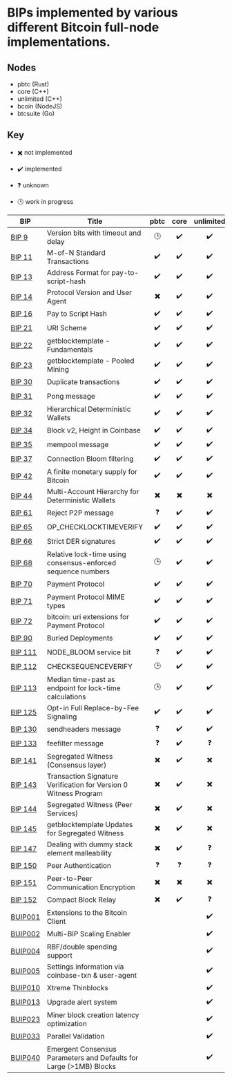 # BIPs implemented by various different Bitcoin full-node implementations.

## Nodes
- pbtc (Rust)
- core (C++)
- unlimited (C++)
- bcoin (NodeJS)
- btcsuite (Go)

## Key 

- :heavy_multiplication_x: not implemented

- :heavy_check_mark: implemented

- :question: unknown

- :clock3: work in progress


| BIP                | Title                                    |           pbtc           |           core           |        unlimited         |       bcoin        |         btcsuite         |
| ------------------ | ---------------------------------------- | :----------------------: | :----------------------: | :----------------------: | :----------------: | :----------------------: |
| [BIP 9][BIP9]      | Version bits with timeout and delay      |         :clock3:         |    :heavy_check_mark:    |    :heavy_check_mark:    | :heavy_check_mark: |    :heavy_check_mark:    |
| [BIP 11][BIP11]    | M-of-N Standard Transactions             |    :heavy_check_mark:    |    :heavy_check_mark:    |    :heavy_check_mark:    | :heavy_check_mark: |    :heavy_check_mark:    |
| [BIP 13][BIP13]    | Address Format for pay-to-script-hash    |    :heavy_check_mark:    |    :heavy_check_mark:    |    :heavy_check_mark:    | :heavy_check_mark: |    :heavy_check_mark:    |
| [BIP 14][BIP14]    | Protocol Version and User Agent          | :heavy_multiplication_x: |    :heavy_check_mark:    |    :heavy_check_mark:    | :heavy_check_mark: |    :heavy_check_mark:    |
| [BIP 16][BIP16]    | Pay to Script Hash                       |    :heavy_check_mark:    |    :heavy_check_mark:    |    :heavy_check_mark:    | :heavy_check_mark: |    :heavy_check_mark:    |
| [BIP 21][BIP21]    | URI Scheme                               |    :heavy_check_mark:    |    :heavy_check_mark:    |    :heavy_check_mark:    | :heavy_check_mark: | :heavy_multiplication_x: |
| [BIP 22][BIP22]    | getblocktemplate - Fundamentals          |    :heavy_check_mark:    |    :heavy_check_mark:    |    :heavy_check_mark:    | :heavy_check_mark: |    :heavy_check_mark:    |
| [BIP 23][BIP23]    | getblocktemplate - Pooled Mining         |    :heavy_check_mark:    |    :heavy_check_mark:    |    :heavy_check_mark:    | :heavy_check_mark: |    :heavy_check_mark:    |
| [BIP 30][BIP30]    | Duplicate transactions                   |    :heavy_check_mark:    |    :heavy_check_mark:    |    :heavy_check_mark:    | :heavy_check_mark: |    :heavy_check_mark:    |
| [BIP 31][BIP31]    | Pong message                             |    :heavy_check_mark:    |    :heavy_check_mark:    |    :heavy_check_mark:    | :heavy_check_mark: |    :heavy_check_mark:    |
| [BIP 32][BIP32]    | Hierarchical Deterministic Wallets       |    :heavy_check_mark:    |    :heavy_check_mark:    |    :heavy_check_mark:    | :heavy_check_mark: |    :heavy_check_mark:    |
| [BIP 34][BIP34]    | Block v2, Height in Coinbase             |    :heavy_check_mark:    |    :heavy_check_mark:    |    :heavy_check_mark:    | :heavy_check_mark: |    :heavy_check_mark:    |
| [BIP 35][BIP35]    | mempool message                          |    :heavy_check_mark:    |    :heavy_check_mark:    |    :heavy_check_mark:    | :heavy_check_mark: |    :heavy_check_mark:    |
| [BIP 37][BIP37]    | Connection Bloom filtering               |    :heavy_check_mark:    |    :heavy_check_mark:    |    :heavy_check_mark:    | :heavy_check_mark: |    :heavy_check_mark:    |
| [BIP 42][BIP42]    | A finite monetary supply for Bitcoin     |    :heavy_check_mark:    |    :heavy_check_mark:    |    :heavy_check_mark:    | :heavy_check_mark: |    :heavy_check_mark:    |
| [BIP 44][BIP44]    | Multi-Account Hierarchy for Deterministic Wallets | :heavy_multiplication_x: | :heavy_multiplication_x: | :heavy_multiplication_x: | :heavy_check_mark: |    :heavy_check_mark:    |
| [BIP 61][BIP61]    | Reject P2P message                       |        :question:        |    :heavy_check_mark:    |    :heavy_check_mark:    | :heavy_check_mark: |    :heavy_check_mark:    |
| [BIP 65][BIP65]    | OP_CHECKLOCKTIMEVERIFY                   |    :heavy_check_mark:    |    :heavy_check_mark:    |    :heavy_check_mark:    | :heavy_check_mark: |    :heavy_check_mark:    |
| [BIP 66][BIP66]    | Strict DER signatures                    |    :heavy_check_mark:    |    :heavy_check_mark:    |    :heavy_check_mark:    | :heavy_check_mark: |    :heavy_check_mark:    |
| [BIP 68][BIP68]    | Relative lock-time using consensus-enforced sequence numbers |         :clock3:         |    :heavy_check_mark:    |    :heavy_check_mark:    | :heavy_check_mark: |    :heavy_check_mark:    |
| [BIP 70][BIP70]    | Payment Protocol                         |    :heavy_check_mark:    |    :heavy_check_mark:    |    :heavy_check_mark:    | :heavy_check_mark: | :heavy_multiplication_x: |
| [BIP 71][BIP71]    | Payment Protocol MIME types              |    :heavy_check_mark:    |    :heavy_check_mark:    |    :heavy_check_mark:    | :heavy_check_mark: | :heavy_multiplication_x: |
| [BIP 72][BIP72]    | bitcoin: uri extensions for Payment Protocol |    :heavy_check_mark:    |    :heavy_check_mark:    |    :heavy_check_mark:    | :heavy_check_mark: | :heavy_multiplication_x: |
| [BIP 90][BIP90]    | Buried Deployments                       |    :heavy_check_mark:    |    :heavy_check_mark:    |    :heavy_check_mark:    | :heavy_check_mark: |        :question:        |
| [BIP 111][BIP111]  | NODE_BLOOM service bit                   |        :question:        |    :heavy_check_mark:    |    :heavy_check_mark:    | :heavy_check_mark: |    :heavy_check_mark:    |
| [BIP 112][BIP112]  | CHECKSEQUENCEVERIFY                      |         :clock3:         |    :heavy_check_mark:    |    :heavy_check_mark:    | :heavy_check_mark: |    :heavy_check_mark:    |
| [BIP 113][BIP113]  | Median time-past as endpoint for lock-time calculations |         :clock3:         |    :heavy_check_mark:    |    :heavy_check_mark:    | :heavy_check_mark: |    :heavy_check_mark:    |
| [BIP 125][BIP125]  | Opt-in Full Replace-by-Fee Signaling     |    :heavy_check_mark:    |    :heavy_check_mark:    |    :heavy_check_mark:    | :heavy_check_mark: | :heavy_multiplication_x: |
| [BIP 130][BIP130]  | sendheaders message                      |        :question:        |    :heavy_check_mark:    |    :heavy_check_mark:    | :heavy_check_mark: |    :heavy_check_mark:    |
| [BIP 133][BIP133]  | feefilter message                        |        :question:        |    :heavy_check_mark:    |        :question:        | :heavy_check_mark: |    :heavy_check_mark:    |
| [BIP 141][BIP141]  | Segregated Witness (Consensus layer)     | :heavy_multiplication_x: |    :heavy_check_mark:    | :heavy_multiplication_x: | :heavy_check_mark: |         :clock3:         |
| [BIP 143][BIP143]  | Transaction Signature Verification for Version 0 Witness Program | :heavy_multiplication_x: |    :heavy_check_mark:    | :heavy_multiplication_x: | :heavy_check_mark: |         :clock3:         |
| [BIP 144][BIP144]  | Segregated Witness (Peer Services)       | :heavy_multiplication_x: |    :heavy_check_mark:    | :heavy_multiplication_x: | :heavy_check_mark: |         :clock3:         |
| [BIP 145][BIP145]  | getblocktemplate Updates for Segregated Witness | :heavy_multiplication_x: |    :heavy_check_mark:    | :heavy_multiplication_x: | :heavy_check_mark: |         :clock3:         |
| [BIP 147][BIP147]  | Dealing with dummy stack element malleability | :heavy_multiplication_x: |    :heavy_check_mark:    |        :question:        | :heavy_check_mark: |         :clock3:         |
| [BIP 150][BIP150]  | Peer Authentication                      |        :question:        |        :question:        |        :question:        | :heavy_check_mark: | :heavy_multiplication_x: |
| [BIP 151][BIP151]  | Peer-to-Peer Communication Encryption    | :heavy_multiplication_x: | :heavy_multiplication_x: | :heavy_multiplication_x: | :heavy_check_mark: | :heavy_multiplication_x: |
| [BIP 152][BIP152]  | Compact Block Relay                      | :heavy_multiplication_x: |    :heavy_check_mark:    |        :question:        | :heavy_check_mark: | :heavy_multiplication_x: |
| [BUIP001][BUIP001] | Extensions to the Bitcoin Client         |                          |                          |    :heavy_check_mark:    |                    |                          |
| [BUIP002][BUIP002] | Multi-BIP Scaling Enabler                |                          |                          |    :heavy_check_mark:    |                    |                          |
| [BUIP004][BUIP004] | RBF/double spending support              |                          |                          |    :heavy_check_mark:    |                    |                          |
| [BUIP005][BUIP005] | Settings information via coinbase-txn & user-agent |                          |                          |    :heavy_check_mark:    |                    |                          |
| [BUIP010][BUIP010] | Xtreme Thinblocks                        |                          |                          |    :heavy_check_mark:    |                    |                          |
| [BUIP013][BUIP013] | Upgrade alert system                     |                          |                          |    :heavy_check_mark:    |                    |                          |
| [BUIP023][BUIP023] | Miner block creation latency optimization |                          |                          |    :heavy_check_mark:    |                    |                          |
| [BUIP033][BUIP033] | Parallel Validation                      |                          |                          |    :heavy_check_mark:    |                    |                          |
| [BUIP040][BUIP040] | Emergent Consensus Parameters and Defaults for Large (>1MB) Blocks |                          |                          |    :heavy_check_mark:    |                    |                          |

[BIP9]: https://github.com/bitcoin/bips/blob/master/bip-0009.mediawiki
[BIP11]: https://github.com/bitcoin/bips/blob/master/bip-0011.mediawiki
[BIP13]: https://github.com/bitcoin/bips/blob/master/bip-0013.mediawiki
[BIP14]: https://github.com/bitcoin/bips/blob/master/bip-0014.mediawiki
[BIP16]: https://github.com/bitcoin/bips/blob/master/bip-0016.mediawiki
[BIP21]: https://github.com/bitcoin/bips/blob/master/bip-0021.mediawiki
[BIP22]: https://github.com/bitcoin/bips/blob/master/bip-0022.mediawiki
[BIP23]: https://github.com/bitcoin/bips/blob/master/bip-0023.mediawiki
[BIP30]: https://github.com/bitcoin/bips/blob/master/bip-0030.mediawiki
[BIP31]: https://github.com/bitcoin/bips/blob/master/bip-0031.mediawiki
[BIP32]: https://github.com/bitcoin/bips/blob/master/bip-0032.mediawiki
[BIP34]: https://github.com/bitcoin/bips/blob/master/bip-0034.mediawiki
[BIP35]: https://github.com/bitcoin/bips/blob/master/bip-0035.mediawiki
[BIP37]: https://github.com/bitcoin/bips/blob/master/bip-0037.mediawiki
[BIP42]: https://github.com/bitcoin/bips/blob/master/bip-0042.mediawiki
[BIP44]: https://github.com/bitcoin/bips/blob/master/bip-0044.mediawiki
[BIP61]: https://github.com/bitcoin/bips/blob/master/bip-0061.mediawiki
[BIP65]: https://github.com/bitcoin/bips/blob/master/bip-0065.mediawiki
[BIP66]: https://github.com/bitcoin/bips/blob/master/bip-0066.mediawiki
[BIP68]: https://github.com/bitcoin/bips/blob/master/bip-0068.mediawiki
[BIP70]: https://github.com/bitcoin/bips/blob/master/bip-0070.mediawiki
[BIP71]: https://github.com/bitcoin/bips/blob/master/bip-0071.mediawiki
[BIP72]: https://github.com/bitcoin/bips/blob/master/bip-0072.mediawiki
[BIP90]: https://github.com/bitcoin/bips/blob/master/bip-0090.mediawiki
[BIP111]: https://github.com/bitcoin/bips/blob/master/bip-0111.mediawiki
[BIP112]: https://github.com/bitcoin/bips/blob/master/bip-0112.mediawiki
[BIP113]: https://github.com/bitcoin/bips/blob/master/bip-0113.mediawiki
[BIP125]: https://github.com/bitcoin/bips/blob/master/bip-0125.mediawiki
[BIP130]: https://github.com/bitcoin/bips/blob/master/bip-0130.mediawiki
[BIP133]: https://github.com/bitcoin/bips/blob/master/bip-0133.mediawiki
[BIP141]: https://github.com/bitcoin/bips/blob/master/bip-0141.mediawiki
[BIP143]: https://github.com/bitcoin/bips/blob/master/bip-0143.mediawiki
[BIP144]: https://github.com/bitcoin/bips/blob/master/bip-0144.mediawiki
[BIP145]: https://github.com/bitcoin/bips/blob/master/bip-0145.mediawiki
[BIP147]: https://github.com/bitcoin/bips/blob/master/bip-0147.mediawiki
[BIP150]: https://github.com/bitcoin/bips/blob/master/bip-0150.mediawiki
[BIP151]: https://github.com/bitcoin/bips/blob/master/bip-0151.mediawiki
[BIP152]: https://github.com/bitcoin/bips/blob/master/bip-0152.mediawiki
[BUIP001]: https://github.com/BitcoinUnlimited/BUIP/blob/master/001.mediawiki
[BUIP002]: https://github.com/BitcoinUnlimited/BUIP/blob/master/002.mediawiki
[BUIP004]: https://github.com/BitcoinUnlimited/BUIP/blob/master/004.mediawiki
[BUIP005]: https://github.com/BitcoinUnlimited/BUIP/blob/master/005.mediawiki
[BUIP010]: https://github.com/BitcoinUnlimited/BUIP/blob/master/010.mediawiki
[BUIP013]: https://github.com/BitcoinUnlimited/BUIP/blob/master/013.mediawiki
[BUIP023]: https://github.com/BitcoinUnlimited/BUIP/blob/master/023.mediawiki
[BUIP033]: https://github.com/BitcoinUnlimited/BUIP/blob/master/033.mediawiki
[BUIP040]: https://github.com/BitcoinUnlimited/BUIP/blob/master/040.mediawiki
